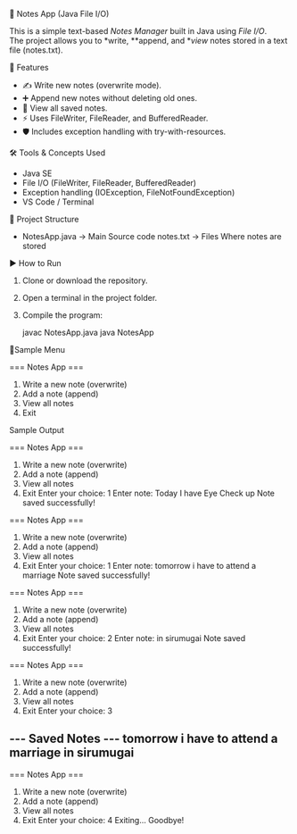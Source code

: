 📒 Notes App (Java File I/O)

This is a simple text-based *Notes Manager* built in Java using *File I/O*.  
The project allows you to *write, **append, and **view* notes stored in a text file (notes.txt).  

 🚀 Features
- ✍ Write new notes (overwrite mode).
- ➕ Append new notes without deleting old ones.
- 📖 View all saved notes.
- ⚡ Uses FileWriter, FileReader, and BufferedReader.
- 🛡 Includes exception handling with try-with-resources.

 🛠 Tools & Concepts Used
- Java SE  
- File I/O (FileWriter, FileReader, BufferedReader)  
- Exception handling (IOException, FileNotFoundException)  
- VS Code / Terminal  

 📂 Project Structure

- NotesApp.java -> Main Source code notes.txt -> Files Where notes are stored

 ▶ How to Run
1. Clone or download the repository.  
2. Open a terminal in the project folder.  
3. Compile the program:
   
   javac NotesApp.java
   java NotesApp

📌Sample Menu

=== Notes App ===
1. Write a new note (overwrite)
2. Add a note (append)
3. View all notes
4. Exit

Sample Output

=== Notes App ===
1. Write a new note (overwrite)
2. Add a note (append)
3. View all notes
4. Exit
Enter your choice: 1
Enter note: Today I have Eye Check up
Note saved successfully!

=== Notes App ===
1. Write a new note (overwrite)
2. Add a note (append)
3. View all notes
4. Exit
Enter your choice: 1
Enter note: tomorrow i have to attend a marriage
Note saved successfully!

=== Notes App ===
1. Write a new note (overwrite)
2. Add a note (append)
3. View all notes
4. Exit
Enter your choice: 2
Enter note: in sirumugai
Note saved successfully!

=== Notes App ===
1. Write a new note (overwrite)
2. Add a note (append)
3. View all notes
4. Exit
Enter your choice: 3

--- Saved Notes ---
tomorrow i have to attend a marriage
in sirumugai
-------------------

=== Notes App ===
1. Write a new note (overwrite)
2. Add a note (append)
3. View all notes
4. Exit
Enter your choice: 4
Exiting... Goodbye!
